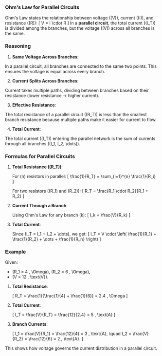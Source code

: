 ### Ohm's Law for Parallel Circuits

Ohm's Law states the relationship between voltage (\(V\)), current (\(I\)), and resistance (\(R\)):
\[
V = I \cdot R
\]
In a **parallel circuit**, the total current (\(I_T\)) is divided among the branches, but the voltage (\(V\)) across all branches is the same.

### Reasoning

1. **Same Voltage Across Branches**:

In a parallel circuit, all branches are connected to the same two points. This ensures the voltage is equal across every branch.

2. **Current Splits Across Branches**:

Current takes multiple paths, dividing between branches based on their resistance (lower resistance → higher current).

3. **Effective Resistance**:

The total resistance of a parallel circuit (\(R_T\)) is less than the smallest branch resistance because multiple paths make it easier for current to flow.

4. **Total Current**:

The total current (\(I_T\)) entering the parallel network is the sum of currents through all branches (\(I_1, I_2, \dots\)).

### Formulas for Parallel Circuits

1. **Total Resistance (\(R_T\))**:

   For \(n\) resistors in parallel:
   \[
   \frac{1}{R_T} = \sum_{i=1}^{n} \frac{1}{R_i}
   \]

   For two resistors (\(R_1\) and \(R_2\)):
   \[
   R_T = \frac{R_1 \cdot R_2}{R_1 + R_2}
   \]

2. **Current Through a Branch**:

   Using Ohm's Law for any branch \(k\):
   \[
   I_k = \frac{V}{R_k}
   \]

3. **Total Current**:

   Since \(I_T = I_1 + I_2 + \dots\), we get:
   \[
   I_T = V \cdot \left( \frac{1}{R_1} + \frac{1}{R_2} + \dots + \frac{1}{R_n} \right)
   \]

### Example

Given:

- \(R_1 = 4 \, \Omega\), \(R_2 = 6 \, \Omega\),
- \(V = 12 \, \text{V}\).

1. **Total Resistance**:

   \[
   R_T = \frac{1}{\frac{1}{4} + \frac{1}{6}} = 2.4 \, \Omega
   \]

2. **Total Current**:

   \[
   I_T = \frac{V}{R_T} = \frac{12}{2.4} = 5 \, \text{A}
   \]

3. **Branch Currents**:

   \[
   I_1 = \frac{V}{R_1} = \frac{12}{4} = 3 \, \text{A}, \quad I_2 = \frac{V}{R_2} = \frac{12}{6} = 2 \, \text{A}.
   \]

This shows how voltage governs the current distribution in a parallel circuit.
